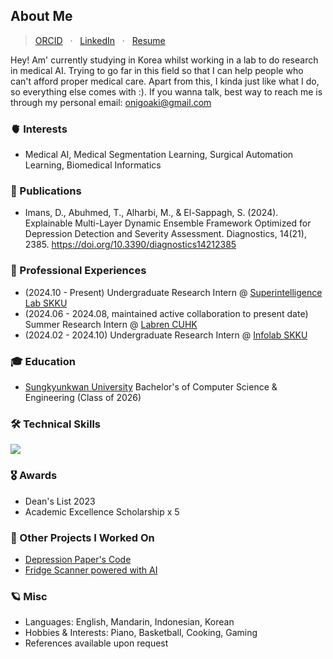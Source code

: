 ## About Me
> [ORCID](https://orcid.org/0009-0005-0652-7481) &nbsp; · &nbsp; [LinkedIn](https://www.linkedin.com/in/dillanimans/) &nbsp; · &nbsp; [Resume](DillanImansResume.pdf)

Hey! Am' currently studying in Korea whilst working in a lab to do research in medical AI. Trying to go far in this field so that I can help people who can't afford proper medical care. Apart from this, I kinda just like what I do, so everything else comes with :). If you wanna talk, best way to reach me is through my personal email: onigoaki@gmail.com

### 🫀 Interests
- Medical AI, Medical Segmentation Learning, Surgical Automation Learning, Biomedical Informatics

### 📝 Publications
- Imans, D., Abuhmed, T., Alharbi, M., & El-Sappagh, S. (2024). Explainable Multi-Layer Dynamic Ensemble Framework Optimized for Depression Detection and Severity Assessment. Diagnostics, 14(21), 2385. https://doi.org/10.3390/diagnostics14212385

### 🚀 Professional Experiences
- (2024.10 - Present) Undergraduate Research Intern @ [Superintelligence Lab SKKU](http://monet.skku.edu/main/)
- (2024.06 - 2024.08, maintained active collaboration to present date) Summer Research Intern @ [Labren CUHK](http://www.labren.org/mm/)
- (2024.02 - 2024.10) Undergraduate Research Intern @ [Infolab SKKU](https://infolab.skku.edu/)

### 🎓 Education
- [Sungkyunkwan University](https://www.skku.ac.kr/skku/index.do) Bachelor's of Computer Science & Engineering (Class of 2026)

### 🛠️ Technical Skills
<p>
  <a href="https://skillicons.dev">
    <img src="https://skillicons.dev/icons?i=anaconda,arduino,bash,c,cpp,figma,firebase,flask,github,js,mongodb,mysql,nodejs,opencv,py,pytorch,react,redux"/>
  </a>
  <br/>
</p>

### 🎖️ Awards
- Dean's List 2023
- Academic Excellence Scholarship x 5

### 👾 Other Projects I Worked On
- [Depression Paper's Code](https://github.com/InfoLab-SKKU/DES4Depression/tree/main)
- [Fridge Scanner powered with AI](https://github.com/gatosopa/food_app_flutter)

### 🪐 Misc
- Languages: English, Mandarin, Indonesian, Korean
- Hobbies & Interests: Piano, Basketball, Cooking, Gaming
- References available upon request
